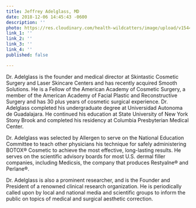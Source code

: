 ```yaml
---
title: Jeffrey Adelglass, MD
date: 2018-12-06 14:45:43 -0600
description: ''
photo: https://res.cloudinary.com/health-wildcatters/image/upload/v1544130794/image.png
link_1: ''
link_2: ''
link_3: ''
link_4: ''
published: false

---
```

Dr. Adelglass is the founder and medical director at Skintastic Cosmetic Surgery and Laser Skincare Centers and has recently acquired Smooth Solutions. He is a Fellow of the American Academy of Cosmetic Surgery, a member of the American Academy of Facial Plastic and Reconstructive Surgery and has 30 plus years of cosmetic surgical experience. Dr. Adelglass completed his undergraduate degree at Universidad Autonoma de Guadalajara. He continued his education at State University of New York Stony Brook and completed his residency at Columbia Presbyterian Medical Center.

Dr. Adelglass was selected by Allergen to serve on the National Education Committee to teach other physicians his technique for safely administering BOTOX® Cosmetic to achieve the most effective, long-lasting results. He serves on the scientific advisory boards for most U.S. dermal filler companies, including Medicsis, the company that produces Restyalne® and Perlane®.

Dr. Adelglass is also a prominent researcher, and is the Founder and President of a renowned clinical research organization. He is periodically called upon by local and national media and scientific groups to inform the public on topics of medical and surgical aesthetic correction.